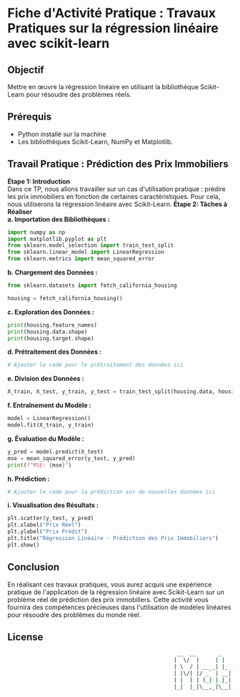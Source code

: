 # Fiche d'Activité Pratique : Travaux Pratiques sur la régression linéaire avec scikit-learn
## Objectif
Mettre en œuvre la régression linéaire en utilisant la bibliothèque Scikit-Learn pour résoudre des problèmes réels.

## Prérequis  
* Python installé sur la machine
* Les bibliothèques Scikit-Learn, NumPy et Matplotlib.
## Travail Pratique : Prédiction des Prix Immobiliers
**Étape 1: Introduction**  
Dans ce TP, nous allons travailler sur un cas d'utilisation pratique : prédire les prix immobiliers en fonction de certaines caractéristiques. 
Pour cela, nous utiliserons la régression linéaire avec Scikit-Learn.
**Étape 2: Tâches à Réaliser**  
**a. Importation des Bibliothèques :**
```python
import numpy as np
import matplotlib.pyplot as plt
from sklearn.model_selection import train_test_split
from sklearn.linear_model import LinearRegression
from sklearn.metrics import mean_squared_error
```
**b. Chargement des Données :**
```python
from sklearn.datasets import fetch_california_housing

housing = fetch_california_housing()
```
**c. Exploration des Données :**
```python
print(housing.feature_names)
print(housing.data.shape)
print(housing.target.shape)
```
**d. Prétraitement des Données :**
```python
# Ajouter le code pour le prétraitement des données ici
```
**e. Division des Données :**
```python
X_train, X_test, y_train, y_test = train_test_split(housing.data, housing.target, test_size=0.2, random_state=42)
```
**f. Entraînement du Modèle :**
```python
model = LinearRegression()
model.fit(X_train, y_train)
```
**g. Évaluation du Modèle :**
```python
y_pred = model.predict(X_test)
mse = mean_squared_error(y_test, y_pred)
print(f"MSE: {mse}")
```
**h. Prédiction :**
```python
# Ajouter le code pour la prédiction sur de nouvelles données ici
```
**i. Visualisation des Résultats :**
```python
plt.scatter(y_test, y_pred)
plt.xlabel("Prix Réel")
plt.ylabel("Prix Prédit")
plt.title("Régression Linéaire - Prédiction des Prix Immobiliers")
plt.show()
```
## Conclusion
En réalisant ces travaux pratiques, vous aurez acquis une expérience pratique de l'application de la régression linéaire avec Scikit-Learn sur un problème réel de prédiction des prix immobiliers. Cette activité vous fournira des compétences précieuses dans l'utilisation de modèles linéaires pour résoudre des problèmes du monde réel.

## License
```sh
                                                     __  __       _        _          _______             
                                                    |  \/  |     | |      (_)        |__   __|            
                                                    | \  / | __ _| |_ _ __ ___  __      | | ___ _ __ __ _ 
                                                    | |\/| |/ _` | __| '__| \ \/ /      | |/ _ \ '__/ _` |
                                                    | |  | | (_| | |_| |  | |>  <       | |  __/ | | (_| |
                                                    |_|  |_|\__,_|\__|_|  |_/_/\_\      |_|\___|_|  \__,_|   🇲🇬
```
                                                       



